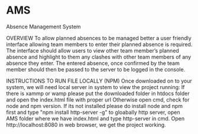 # AMS
Absence Management System

OVERVIEW
To allow planned absences to be managed better a user friendly interface allowing team members to enter
their planned absence is required. The interface should allow users to view other team member’s planned
absence and highlight to them any clashes with other team members of any absence they enter. The
entered absence, once confirmed by the team member should then be passed to the server to be logged in
the console.

INSTRUCTIONS TO RUN FILE LOCALLY (NPM)
Once downloaded on to your system, we will need local server in system to view the project running:
If there is xammp or wamp please put the downloaded folder in htdocs folder and open the index.html file with proper url
Otherwise open cmd, check for node and npm version. If its not installed please do install node and npm first and type "npm install http-server -g" to gloabally http server, open AMS folder where we have index.html and type http-server in cmd.
Open http://localhost:8080 in web browser, we get the project working.
